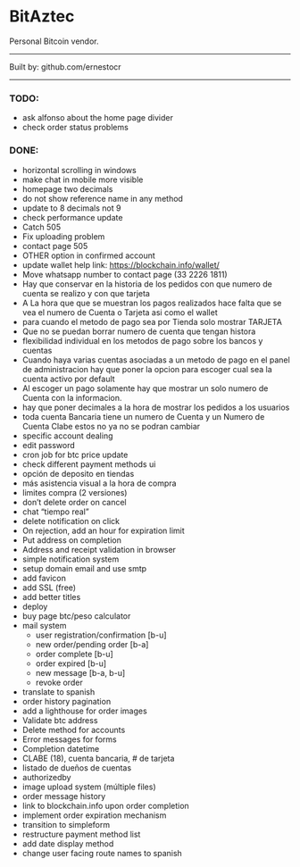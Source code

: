 # BitAztec

Personal Bitcoin vendor.

---

Built by: github.com/ernestocr

---

### TODO:

* ask alfonso about the home page divider
* check order status problems

### DONE:

* horizontal scrolling in windows
* make chat in mobile more visible
* homepage two decimals
* do not show reference name in any method
* update to 8 decimals not 9
* check performance update
* Catch 505
* Fix uploading problem
* contact page 505
* OTHER option in confirmed account
* update wallet help link: https://blockchain.info/wallet/
* Move whatsapp number to contact page (33 2226 1811)
* Hay que conservar en la historia de los pedidos con que numero de cuenta se realizo y con que tarjeta
* A La hora que que se muestran los pagos realizados hace falta que se vea el numero de Cuenta o Tarjeta asi como el wallet
* para cuando el metodo de pago sea por Tienda solo mostrar TARJETA
* Que no se puedan borrar numero de cuenta que tengan histora 
* flexibilidad individual en los metodos de pago sobre los bancos y cuentas
* Cuando haya varias cuentas asociadas a un metodo de pago en el panel de administracion hay que poner la opcion para escoger cual sea la cuenta activo por default
* Al escoger un pago solamente hay que mostrar un solo numero de Cuenta con la informacion.
* hay que poner decimales a la hora de mostrar los pedidos a los usuarios
* toda cuenta Bancaria tiene un numero de Cuenta y un Numero de Cuenta Clabe estos no ya no se podran cambiar
* specific account dealing
* edit password
* cron job for btc price update
* check different payment methods ui
* opción de deposito en tiendas
* más asistencia visual a la hora de compra
* limites compra (2 versiones)
* don’t delete order on cancel
* chat “tiempo real”
* delete notification on click
* On rejection, add an hour for expiration limit
* Put address on completion
* Address and receipt validation in browser
* simple notification system
* setup domain email and use smtp
* add favicon
* add SSL (free)
* add better titles
* deploy
* buy page btc/peso calculator
* mail system
  * user registration/confirmation [b-u]
  * new order/pending order [b-a]
  * order complete [b-u]
  * order expired [b-u]
  * new message [b-a, b-u]
  * revoke order
* translate to spanish
* order history pagination
* add a lighthouse for order images
* Validate btc address
* Delete method for accounts
* Error messages for forms
* Completion datetime
* CLABE (18), cuenta bancaria, # de tarjeta
* listado de dueños de cuentas
* authorizedby
* image upload system (múltiple files)
* order message history
* link to blockchain.info upon order completion
* implement order expiration mechanism
* transition to simpleform
* restructure payment method list
* add date display method
* change user facing route names to spanish
